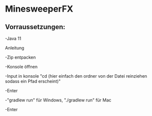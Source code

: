 # MinesweeperFX

## Vorraussetzungen:

-Java 11

Anleitung

 -Zip entpacken
 
 -Konsole öffnen
 
 -Input in konsole "cd (hier einfach den ordner von der Datei reinziehen sodass ein Pfad erscheint)" 
 
 -Enter
 
 -"gradlew run" für Windows, "./gradlew run" für Mac

 -Enter

